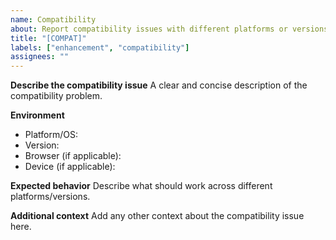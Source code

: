 ```yaml
---
name: Compatibility
about: Report compatibility issues with different platforms or versions
title: "[COMPAT]"
labels: ["enhancement", "compatibility"]
assignees: ""
---
```


**Describe the compatibility issue**
A clear and concise description of the compatibility problem.

**Environment**
- Platform/OS:
- Version:
- Browser (if applicable):
- Device (if applicable):

**Expected behavior**
Describe what should work across different platforms/versions.

**Additional context**
Add any other context about the compatibility issue here. 
